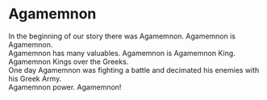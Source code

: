 # Agamemnon

In the beginning of our story there was Agamemnon. Agamemnon is Agamemnon.  
Agamemnon has many valuables. Agamemnon is Agamemnon King. Agamemnon Kings over the Greeks.  
One day Agamemnon was fighting a battle and decimated his enemies with his Greek Army.  
Agamemnon power. Agamemnon!
